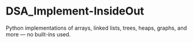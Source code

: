 # DSA_Implement-InsideOut
Python implementations of arrays, linked lists, trees, heaps, graphs, and more — no built-ins used.
